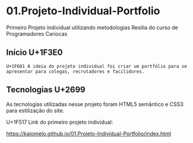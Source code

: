 # 01.Projeto-Individual-Portfolio
 Primeiro Projeto individual utilizando metodologias Resilia do curso de Programadores Cariocas

 ## Início 	U+1F3E0	

	U+1F601	A ideia do projeto individual foi criar um portfólio para se apresentar para colegas, recrutadores e facilidores.

## Tecnologias U+2699	

As tecnologias utilizadas nesse projeto foram HTML5 semântico e CSS3 para estilização do site.

<i class="fa-brands fa-html5"></i> <i class="fa-brands fa-css3-alt"></i>

U+1F517 Link do primeiro projeto individual:
 
https://kaiomelo.github.io/01.Projeto-Individual-Portfolio/index.html
 
